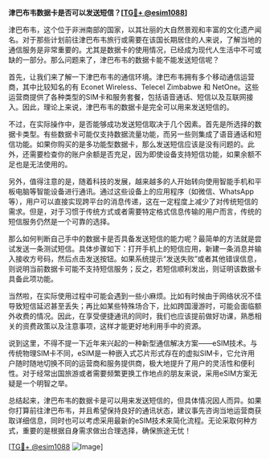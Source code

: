 **津巴布韦数据卡是否可以发送短信？[[TG💪+ @esim1088](https://t.me/s/esim1088)]**

津巴布韦，这个位于非洲南部的国家，以其壮丽的大自然景观和丰富的文化遗产闻名。对于那些计划前往津巴布韦旅行或需要在该国长期居住的人来说，了解当地的通信服务是非常重要的。尤其是数据卡的使用情况，已经成为现代人生活中不可或缺的一部分。那么问题来了，津巴布韦的数据卡能不能发送短信呢？

首先，让我们来了解一下津巴布韦的通信环境。津巴布韦拥有多个移动通信运营商，其中比较知名的有 Econet Wireless、Telecel Zimbabwe 和 NetOne。这些运营商提供了各种类型的SIM卡和服务套餐，包括语音通话、短信以及互联网接入。因此，理论上来说，津巴布韦的数据卡是完全可以用来发送短信的。

不过，在实际操作中，是否能够成功发送短信取决于几个因素。首先是所选择的数据卡类型。有些数据卡可能仅支持数据流量功能，而另一些则集成了语音通话和短信功能。如果你购买的是多功能型数据卡，那么发送短信应该是没有问题的。此外，还需要检查你的账户余额是否充足，因为即使设备支持短信功能，如果余额不足也是无法使用的。

另外，值得注意的是，随着科技的发展，越来越多的人开始转向使用智能手机和平板电脑等智能设备进行通讯。通过这些设备上的应用程序（如微信、WhatsApp等），用户可以直接实现跨平台的消息传递，这在一定程度上减少了对传统短信的需求。但是，对于习惯于传统方式或者需要特定格式信息传输的用户而言，传统的短信服务仍然是一个可靠的选择。

那么如何判断自己手中的数据卡是否具备发送短信的能力呢？最简单的方法就是尝试发送一条测试短信。具体步骤如下：打开手机上的短信应用，新建一条消息并输入接收方号码，然后点击发送按钮。如果系统提示“发送失败”或者其他错误信息，则说明当前数据卡可能不支持短信服务；反之，若短信顺利发出，则证明该数据卡具备此项功能。

当然啦，在实际使用过程中可能会遇到一些小麻烦。比如有时候由于网络状况不佳导致短信延迟甚至丢失；再比如某些特殊场合下，比如跨国漫游时，可能会面临额外收费的情况。因此，在享受便捷通讯的同时，我们也应该提前做好功课，熟悉相关的资费政策以及注意事项，这样才能更好地利用手中的资源。

说到这里，不得不提一下近年来兴起的一种新型通信解决方案——eSIM技术。与传统物理SIM卡不同，eSIM是一种嵌入式芯片形式存在的虚拟SIM卡，它允许用户随时随地切换不同的运营商和服务提供商，极大地提升了用户的灵活性和便利性。对于经常出国旅游或者需要频繁更换工作地点的朋友来说，采用eSIM方案无疑是一个明智之举。

总结起来，津巴布韦的数据卡是可以用来发送短信的，但具体情况因人而异。如果你打算前往津巴布韦，并且希望保持良好的通讯状态，建议事先咨询当地运营商获取详细信息，同时也可以考虑采用最新的eSIM技术来简化流程。无论采取何种方式，重要的是根据自身需求做出合理选择，确保旅途无忧！

[[TG💪+ @esim1088](https://t.me/s/esim1088) ![Image](https://i.postimg.cc/4NQfJmqS/Snipaste-2025-05-13-00-14-12.png)]